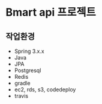 # Bmart api 프로젝트


## 작업환경

- Spring 3.x.x
- Java
- JPA
- Postgresql
- Redis
- gradle
- ec2, rds, s3, codedeploy
- travis

